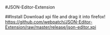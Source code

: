 #JSON-Editor-Extension

##Install
Download xpi file and drag it into firefox!  
https://github.com/webpatch/JSON-Editor-Extension/raw/master/release/json-editor.xpi
